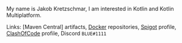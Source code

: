 My name is Jakob Kretzschmar, I am interested in Kotlin and Kotlin Multiplatform.

Links:
[Maven Central] artifacts, [Docker](https://hub.docker.com/u/bluefireoly) repositories, [Spigot](https://www.spigotmc.org/members/bluefireoly.198068/) profile, [ClashOfCode](https://www.codingame.com/profile/3c1b96d29d92dfe21ce12973551d7a288612614) profile, Discord `BLUE#1111`
